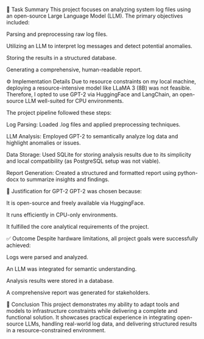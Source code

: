 📌 Task Summary
This project focuses on analyzing system log files using an open-source Large Language Model (LLM). The primary objectives included:

Parsing and preprocessing raw log files.

Utilizing an LLM to interpret log messages and detect potential anomalies.

Storing the results in a structured database.

Generating a comprehensive, human-readable report.

⚙️ Implementation Details
Due to resource constraints on my local machine, deploying a resource-intensive model like LLaMA 3 (8B) was not feasible. Therefore, I opted to use GPT-2 via HuggingFace and LangChain, an open-source LLM well-suited for CPU environments.

The project pipeline followed these steps:

Log Parsing: Loaded .log files and applied preprocessing techniques.

LLM Analysis: Employed GPT-2 to semantically analyze log data and highlight anomalies or issues.

Data Storage: Used SQLite for storing analysis results due to its simplicity and local compatibility (as PostgreSQL setup was not viable).

Report Generation: Created a structured and formatted report using python-docx to summarize insights and findings.

🤖 Justification for GPT-2
GPT-2 was chosen because:

It is open-source and freely available via HuggingFace.

It runs efficiently in CPU-only environments.

It fulfilled the core analytical requirements of the project.

✅ Outcome
Despite hardware limitations, all project goals were successfully achieved:

Logs were parsed and analyzed.

An LLM was integrated for semantic understanding.

Analysis results were stored in a database.

A comprehensive report was generated for stakeholders.

📝 Conclusion
This project demonstrates my ability to adapt tools and models to infrastructure constraints while delivering a complete and functional solution. It showcases practical experience in integrating open-source LLMs, handling real-world log data, and delivering structured results in a resource-constrained environment.

